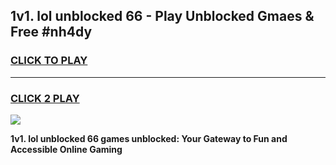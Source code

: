 
## 1v1. lol unblocked 66 - Play Unblocked Gmaes & Free #nh4dy
<h3>
<a href="https://news.freeplayer.one?title=1v1._lol_unblocked_66&ref=24F">CLICK TO PLAY</a></h3>
<hr>

<h3>
<a href="https://news.freeplayer.one?title=1v1._lol_unblocked_66&ref=24F">CLICK 2 PLAY</a>
  
</h3>

<a href="https://news.freeplayer.one?title=1v1._lol_unblocked_66&ref=24F/"><img src="https://clearcache.store/games.png"></a>


**1v1. lol unblocked 66 games unblocked: Your Gateway to Fun and Accessible Online Gaming**

